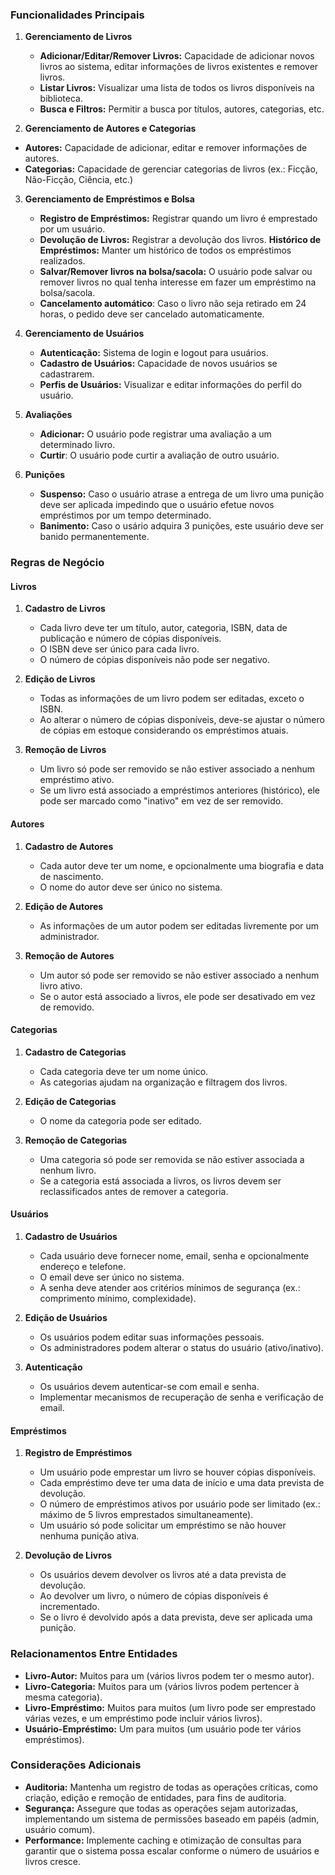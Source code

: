 ### Funcionalidades Principais

1. **Gerenciamento de Livros**
	- **Adicionar/Editar/Remover Livros:** Capacidade de adicionar novos livros ao sistema, editar informações de livros existentes e remover livros.
	- **Listar Livros:** Visualizar uma lista de todos os livros disponíveis na biblioteca.
	- **Busca e Filtros:** Permitir a busca por títulos, autores, categorias, etc.

2. **Gerenciamento de Autores e Categorias**
  - **Autores:** Capacidade de adicionar, editar e remover informações de autores.
  - **Categorias:** Capacidade de gerenciar categorias de livros (ex.: Ficção, Não-Ficção, Ciência, etc.)

3. **Gerenciamento de Empréstimos e Bolsa**
    - **Registro de Empréstimos:** Registrar quando um livro é emprestado por um usuário.
    - **Devolução de Livros:** Registrar a devolução dos livros.
      **Histórico de Empréstimos:** Manter um histórico de todos os empréstimos realizados.
    - **Salvar/Remover livros na bolsa/sacola:** O usuário pode salvar ou remover livros no qual tenha interesse em fazer um empréstimo na bolsa/sacola.
    - **Cancelamento automático**: Caso o livro não seja retirado em 24 horas, o pedido deve ser cancelado automaticamente.

4. **Gerenciamento de Usuários**
    - **Autenticação:** Sistema de login e logout para usuários.
    - **Cadastro de Usuários:** Capacidade de novos usuários se cadastrarem.
    - **Perfis de Usuários:** Visualizar e editar informações do perfil do usuário.

5. **Avaliações**
    - **Adicionar:** O usuário pode registrar uma avaliação a um determinado livro.
    - **Curtir**: O usuário pode curtir a avaliação de outro usuário.

6. **Punições**
    - **Suspenso:** Caso o usuário atrase a entrega de um livro uma punição deve ser aplicada impedindo que o usuário efetue novos empréstimos por um tempo determinado.
    - **Banimento:** Caso o usário adquira 3 punições, este usuário deve ser banido permanentemente.

### Regras de Negócio

#### Livros

1. **Cadastro de Livros**
    - Cada livro deve ter um título, autor, categoria, ISBN, data de publicação e número de cópias disponíveis.
    - O ISBN deve ser único para cada livro.
    - O número de cópias disponíveis não pode ser negativo.

2. **Edição de Livros**
    - Todas as informações de um livro podem ser editadas, exceto o ISBN.
    - Ao alterar o número de cópias disponíveis, deve-se ajustar o número de cópias em estoque considerando os empréstimos atuais.

3. **Remoção de Livros**
    - Um livro só pode ser removido se não estiver associado a nenhum empréstimo ativo.
    - Se um livro está associado a empréstimos anteriores (histórico), ele pode ser marcado como "inativo" em vez de ser removido.

#### Autores

1. **Cadastro de Autores**
    - Cada autor deve ter um nome, e opcionalmente uma biografia e data de nascimento.
    - O nome do autor deve ser único no sistema.

2. **Edição de Autores**
    - As informações de um autor podem ser editadas livremente por um administrador.

3. **Remoção de Autores**
    - Um autor só pode ser removido se não estiver associado a nenhum livro ativo.
    - Se o autor está associado a livros, ele pode ser desativado em vez de removido.

#### Categorias

1. **Cadastro de Categorias**
    - Cada categoria deve ter um nome único.
    - As categorias ajudam na organização e filtragem dos livros.

2. **Edição de Categorias**
    - O nome da categoria pode ser editado.

3. **Remoção de Categorias**
    - Uma categoria só pode ser removida se não estiver associada a nenhum livro.
    - Se a categoria está associada a livros, os livros devem ser reclassificados antes de remover a categoria.

#### Usuários

1. **Cadastro de Usuários**
    - Cada usuário deve fornecer nome, email, senha e opcionalmente endereço e telefone.
    - O email deve ser único no sistema.
    - A senha deve atender aos critérios mínimos de segurança (ex.: comprimento mínimo, complexidade).

2. **Edição de Usuários**
    - Os usuários podem editar suas informações pessoais.
    - Os administradores podem alterar o status do usuário (ativo/inativo).

3. **Autenticação**
    - Os usuários devem autenticar-se com email e senha.
    - Implementar mecanismos de recuperação de senha e verificação de email.

#### Empréstimos

1. **Registro de Empréstimos**
    - Um usuário pode emprestar um livro se houver cópias disponíveis.
    - Cada empréstimo deve ter uma data de início e uma data prevista de devolução.
    - O número de empréstimos ativos por usuário pode ser limitado (ex.: máximo de 5 livros emprestados simultaneamente).
    - Um usuário só pode solicitar um empréstimo se não houver nenhuma punição ativa.

2. **Devolução de Livros**
    - Os usuários devem devolver os livros até a data prevista de devolução.
    - Ao devolver um livro, o número de cópias disponíveis é incrementado.
    - Se o livro é devolvido após a data prevista, deve ser aplicada uma punição.


### Relacionamentos Entre Entidades

- **Livro-Autor:** Muitos para um (vários livros podem ter o mesmo autor).
- **Livro-Categoria:** Muitos para um (vários livros podem pertencer à mesma categoria).
- **Livro-Empréstimo:** Muitos para muitos (um livro pode ser emprestado várias vezes, e um empréstimo pode incluir vários livros).
- **Usuário-Empréstimo:** Um para muitos (um usuário pode ter vários empréstimos).

### Considerações Adicionais

- **Auditoria:** Mantenha um registro de todas as operações críticas, como criação, edição e remoção de entidades, para fins de auditoria.
- **Segurança:** Assegure que todas as operações sejam autorizadas, implementando um sistema de permissões baseado em papéis (admin, usuário comum).
- **Performance:** Implemente caching e otimização de consultas para garantir que o sistema possa escalar conforme o número de usuários e livros cresce.
